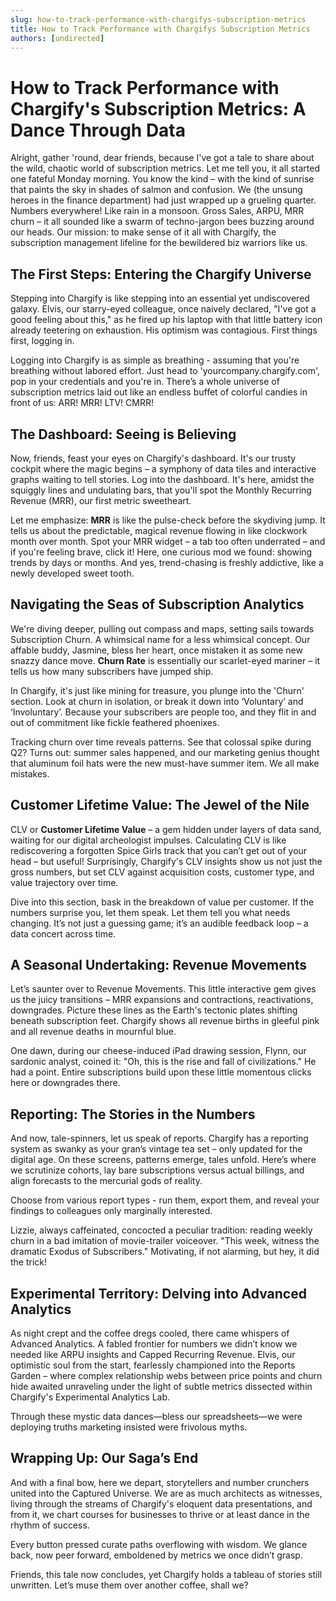 ```yaml
---
slug: how-to-track-performance-with-chargifys-subscription-metrics
title: How to Track Performance with Chargifys Subscription Metrics
authors: [undirected]
---
```



# How to Track Performance with Chargify's Subscription Metrics: A Dance Through Data

Alright, gather 'round, dear friends, because I've got a tale to share about the wild, chaotic world of subscription metrics. Let me tell you, it all started one fateful Monday morning. You know the kind – with the kind of sunrise that paints the sky in shades of salmon and confusion. We (the unsung heroes in the finance department) had just wrapped up a grueling quarter. Numbers everywhere! Like rain in a monsoon. Gross Sales, ARPU, MRR churn – it all sounded like a swarm of techno-jargon bees buzzing around our heads. Our mission: to make sense of it all with Chargify, the subscription management lifeline for the bewildered biz warriors like us. 

## The First Steps: Entering the Chargify Universe

Stepping into Chargify is like stepping into an essential yet undiscovered galaxy. Elvis, our starry-eyed colleague, once naively declared, "I've got a good feeling about this," as he fired up his laptop with that little battery icon already teetering on exhaustion. His optimism was contagious. First things first, logging in. 

Logging into Chargify is as simple as breathing - assuming that you're breathing without labored effort. Just head to 'yourcompany.chargify.com', pop in your credentials and you're in. There’s a whole universe of subscription metrics laid out like an endless buffet of colorful candies in front of us: ARR! MRR! LTV! CMRR! 

## The Dashboard: Seeing is Believing

Now, friends, feast your eyes on Chargify's dashboard. It's our trusty cockpit where the magic begins – a symphony of data tiles and interactive graphs waiting to tell stories. Log into the dashboard. It's here, amidst the squiggly lines and undulating bars, that you'll spot the Monthly Recurring Revenue (MRR), our first metric sweetheart. 

Let me emphasize: **MRR** is like the pulse-check before the skydiving jump. It tells us about the predictable, magical revenue flowing in like clockwork month over month. Spot your MRR widget – a tab too often underrated – and if you're feeling brave, click it! Here, one curious mod we found: showing trends by days or months. And yes, trend-chasing is freshly addictive, like a newly developed sweet tooth.

## Navigating the Seas of Subscription Analytics

We're diving deeper, pulling out compass and maps, setting sails towards Subscription Churn. A whimsical name for a less whimsical concept. Our affable buddy, Jasmine, bless her heart, once mistaken it as some new snazzy dance move. **Churn Rate** is essentially our scarlet-eyed mariner – it tells us how many subscribers have jumped ship. 

In Chargify, it's just like mining for treasure, you plunge into the 'Churn' section. Look at churn in isolation, or break it down into ‘Voluntary’ and ‘Involuntary’. Because your subscribers are people too, and they flit in and out of commitment like fickle feathered phoenixes.

Tracking churn over time reveals patterns. See that colossal spike during Q2? Turns out: summer sales happened, and our marketing genius thought that aluminum foil hats were the new must-have summer item. We all make mistakes.

## Customer Lifetime Value: The Jewel of the Nile

CLV or **Customer Lifetime Value** – a gem hidden under layers of data sand, waiting for our digital archeologist impulses. Calculating CLV is like rediscovering a forgotten Spice Girls track that you can’t get out of your head – but useful! Surprisingly, Chargify's CLV insights show us not just the gross numbers, but set CLV against acquisition costs, customer type, and value trajectory over time. 

Dive into this section, bask in the breakdown of value per customer. If the numbers surprise you, let them speak. Let them tell you what needs changing. It’s not just a guessing game; it’s an audible feedback loop – a data concert across time.

## A Seasonal Undertaking: Revenue Movements

Let’s saunter over to Revenue Movements. This little interactive gem gives us the juicy transitions – MRR expansions and contractions, reactivations, downgrades. Picture these lines as the Earth's tectonic plates shifting beneath subscription feet. Chargify shows all revenue births in gleeful pink and all revenue deaths in mournful blue. 

One dawn, during our cheese-induced iPad drawing session, Flynn, our sardonic analyst, coined it: "Oh, this is the rise and fall of civilizations." He had a point. Entire subscriptions build upon these little momentous clicks here or downgrades there. 

## Reporting: The Stories in the Numbers 

And now, tale-spinners, let us speak of reports. Chargify has a reporting system as swanky as your gran’s vintage tea set – only updated for the digital age. On these screens, patterns emerge, tales unfold. Here’s where we scrutinize cohorts, lay bare subscriptions versus actual billings, and align forecasts to the mercurial gods of reality.

Choose from various report types - run them, export them, and reveal your findings to colleagues only marginally interested.

Lizzie, always caffeinated, concocted a peculiar tradition: reading weekly churn in a bad imitation of movie-trailer voiceover. "This week, witness the dramatic Exodus of Subscribers." Motivating, if not alarming, but hey, it did the trick!

## Experimental Territory: Delving into Advanced Analytics

As night crept and the coffee dregs cooled, there came whispers of Advanced Analytics. A fabled frontier for numbers we didn’t know we needed like ARPU insights and Capped Recurring Revenue. Elvis, our optimistic soul from the start, fearlessly championed into the Reports Garden – where complex relationship webs between price points and churn hide awaited unraveling under the light of subtle metrics dissected within Chargify's Experimental Analytics Lab. 

Through these mystic data dances—bless our spreadsheets—we were deploying truths marketing insisted were frivolous myths. 

## Wrapping Up: Our Saga’s End

And with a final bow, here we depart, storytellers and number crunchers united into the Captured Universe. We are as much architects as witnesses, living through the streams of Chargify's eloquent data presentations, and from it, we chart courses for businesses to thrive or at least dance in the rhythm of success.

Every button pressed curate paths overflowing with wisdom. We glance back, now peer forward, emboldened by metrics we once didn’t grasp.

Friends, this tale now concludes, yet Chargify holds a tableau of stories still unwritten. Let’s muse them over another coffee, shall we?